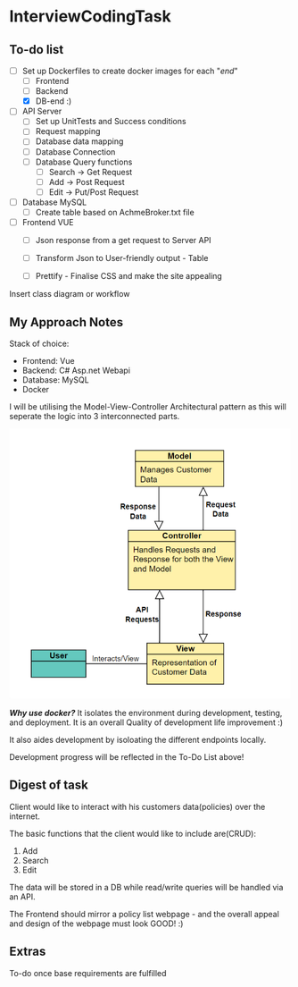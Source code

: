 # InterviewCodingTask



## **To-do list**
- [ ] Set up Dockerfiles to create docker images for each "*end*"
  - [ ] Frontend
  - [ ] Backend
  - [x] DB-end :) 
- [ ] API Server
  - [ ] Set up UnitTests and Success conditions
  - [ ] Request mapping 
  - [ ] Database data mapping
  - [ ] Database Connection
  - [ ] Database Query functions
    - [ ] Search -> Get Request
    - [ ] Add -> Post Request
    - [ ] Edit -> Put/Post Request
- [ ] Database MySQL
  - [ ] Create table based on AchmeBroker.txt file
- [ ] Frontend VUE
  - [ ] Json response from a get request to Server API 
  - [ ] Transform Json to User-friendly output - Table
  - [ ] Prettify - Finalise CSS and make the site appealing



Insert class diagram or workflow 

## **My Approach Notes**

Stack of choice: 
- Frontend: Vue
- Backend: C# Asp.net Webapi
- Database: MySQL
- Docker


I will be utilising the Model-View-Controller Architectural pattern as this will seperate the logic into 3 interconnected parts. 


![MVCSolution](InterviewTask/MVCSolution.png)


***Why use docker?*** It isolates the environment during development, testing, and deployment. It is an overall Quality of development life improvement :)

It also aides development by isoloating the different endpoints locally.

Development progress will be reflected in the To-Do List above!

## **Digest of task**
Client would like to interact with his customers data(policies) over the internet.

The basic functions that the client would like to include are(CRUD):
1. Add
2. Search
3. Edit 

The data will be stored in a DB while read/write queries will be handled via an API. 

The Frontend should mirror a policy list webpage - and the overall appeal and design of the webpage must look GOOD! :)


## **Extras**

To-do once base requirements are fulfilled